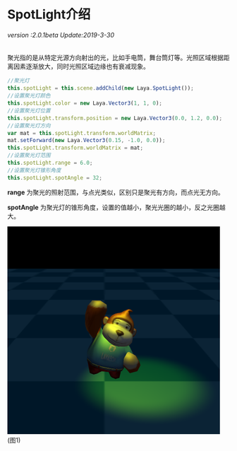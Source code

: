# SpotLight介绍

###### *version :2.0.1beta   Update:2019-3-30*

聚光指的是从特定光源方向射出的光，比如手电筒，舞台筒灯等。光照区域根据距离因素逐渐放大，同时光照区域边缘也有衰减现象。

```typescript
//聚光灯
this.spotLight = this.scene.addChild(new Laya.SpotLight());
//设置聚光灯颜色
this.spotLight.color = new Laya.Vector3(1, 1, 0);
//设置聚光灯位置
this.spotLight.transform.position = new Laya.Vector3(0.0, 1.2, 0.0);
//设置聚光灯方向
var mat = this.spotLight.transform.worldMatrix;
mat.setForward(new Laya.Vector3(0.15, -1.0, 0.0));
this.spotLight.transform.worldMatrix = mat;
//设置聚光灯范围
this.spotLight.range = 6.0;
//设置聚光灯锥形角度
this.spotLight.spotAngle = 32;
```

**range** 为聚光的照射范围，与点光类似，区别只是聚光有方向，而点光无方向。

**spotAngle** 为聚光灯的锥形角度，设置的值越小，聚光光圈的越小，反之光圈越大。

![](img/1.png)<br>(图1)

​	
